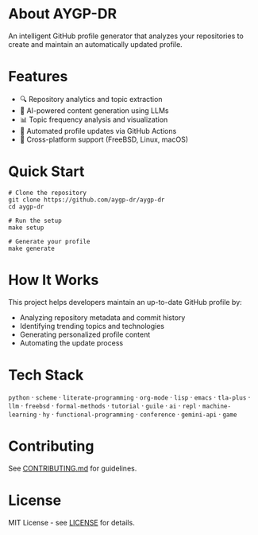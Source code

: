 

# About AYGP-DR

An intelligent GitHub profile generator that analyzes your repositories to create and maintain an automatically updated profile.


# Features

-   🔍 Repository analytics and topic extraction
-   🤖 AI-powered content generation using LLMs
-   📊 Topic frequency analysis and visualization
-   🔄 Automated profile updates via GitHub Actions
-   🐧 Cross-platform support (FreeBSD, Linux, macOS)


# Quick Start

    # Clone the repository
    git clone https://github.com/aygp-dr/aygp-dr
    cd aygp-dr
    
    # Run the setup
    make setup
    
    # Generate your profile
    make generate


# How It Works

This project helps developers maintain an up-to-date GitHub profile by:

-   Analyzing repository metadata and commit history
-   Identifying trending topics and technologies
-   Generating personalized profile content
-   Automating the update process


# Tech Stack

`python` · `scheme` · `literate-programming` · `org-mode` · `lisp` · `emacs` · `tla-plus` · `llm` · `freebsd` · `formal-methods` · `tutorial` · `guile` · `ai` · `repl` · `machine-learning` · `hy` · `functional-programming` · `conference` · `gemini-api` · `game`


# Contributing

See [CONTRIBUTING.md](CONTRIBUTING.md) for guidelines.


# License

MIT License - see [LICENSE](LICENSE) for details.

